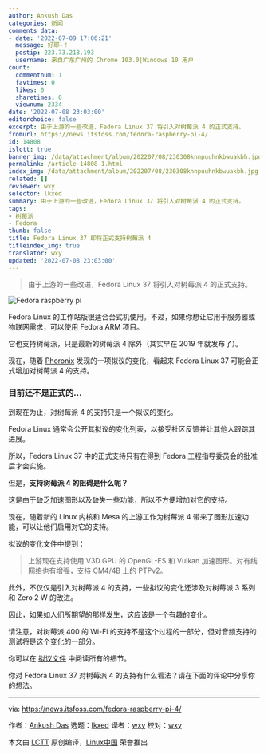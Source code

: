 ```yaml
---
author: Ankush Das
categories: 新闻
comments_data:
- date: '2022-07-09 17:06:21'
  message: 好耶~！
  postip: 223.73.218.193
  username: 来自广东广州的 Chrome 103.0|Windows 10 用户
count:
  commentnum: 1
  favtimes: 0
  likes: 0
  sharetimes: 0
  viewnum: 2334
date: '2022-07-08 23:03:00'
editorchoice: false
excerpt: 由于上游的一些改进，Fedora Linux 37 将引入对树莓派 4 的正式支持。
fromurl: https://news.itsfoss.com/fedora-raspberry-pi-4/
id: 14808
islctt: true
banner_img: /data/attachment/album/202207/08/230308knnpuuhnkbwuakbh.jpg
permalink: /article-14808-1.html
index_img: /data/attachment/album/202207/08/230308knnpuuhnkbwuakbh.jpg.thumb.jpg
related: []
reviewer: wxy
selector: lkxed
summary: 由于上游的一些改进，Fedora Linux 37 将引入对树莓派 4 的正式支持。
tags:
- 树莓派
- Fedora
thumb: false
title: Fedora Linux 37 即将正式支持树莓派 4
titleindex_img: true
translator: wxy
updated: '2022-07-08 23:03:00'
---
```



> 
> 由于上游的一些改进，Fedora Linux 37 将引入对树莓派 4 的正式支持。
> 
> 
> 


![Fedora raspberry pi](/data/attachment/album/202207/08/230308knnpuuhnkbwuakbh.jpg)


Fedora Linux 的工作站版很适合台式机使用。不过，如果你想让它用于服务器或物联网需求，可以使用 Fedora ARM 项目。


它也支持树莓派，只是最新的树莓派 4 除外（其实早在 2019 年就发布了）。


现在，随着 [Phoronix](https://www.phoronix.com/scan.php?page=news_item&px=Fedora-37-Raspberry-Pi-4) 发现的一项拟议的变化，看起来 Fedora Linux 37 可能会正式增加对树莓派 4 的支持。


### 目前还不是正式的...


到现在为止，对树莓派 4 的支持只是一个拟议的变化。


Fedora Linux 通常会公开其拟议的变化列表，以接受社区反馈并让其他人跟踪其进展。


所以，Fedora Linux 37 中的正式支持只有在得到 Fedora 工程指导委员会的批准后才会实施。


但是，**支持树莓派 4 的阻碍是什么呢？**


这是由于缺乏加速图形以及缺失一些功能，所以不方便增加对它的支持。


现在，随着新的 Linux 内核和 Mesa 的上游工作为树莓派 4 带来了图形加速功能，可以让他们启用对它的支持。


拟议的变化文件中提到：



> 
> 上游现在支持使用 V3D GPU 的 OpenGL-ES 和 Vulkan 加速图形。对有线网络也有增强，支持 CM4/4B 上的 PTPv2。
> 
> 
> 


此外，不仅仅是引入对树莓派 4 的支持，一些拟议的变化还涉及对树莓派 3 系列和 Zero 2 W 的改进。


因此，如果如人们所期望的那样发生，这应该是一个有趣的变化。


请注意，对树莓派 400 的 Wi-Fi 的支持不是这个过程的一部分，但对音频支持的测试将是这个变化的一部分。


你可以在 [拟议文件](https://fedoraproject.org/wiki/Changes/RaspberryPi4) 中阅读所有的细节。


你对 Fedora Linux 37 对树莓派 4 的支持有什么看法？请在下面的评论中分享你的想法。




---


via: <https://news.itsfoss.com/fedora-raspberry-pi-4/>


作者：[Ankush Das](https://news.itsfoss.com/author/ankush/) 选题：[lkxed](https://github.com/lkxed) 译者：[wxy](https://github.com/wxy) 校对：[wxy](https://github.com/wxy)


本文由 [LCTT](https://github.com/LCTT/TranslateProject) 原创编译，[Linux中国](https://linux.cn/) 荣誉推出